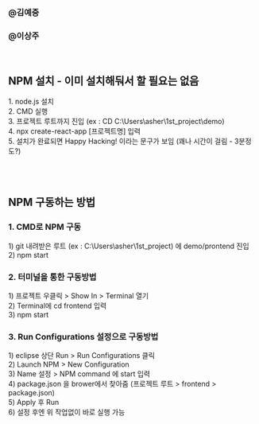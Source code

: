 <h3>@김예중</font></h3>
<h3>@이상주</h3>
<br>

<h2>NPM 설치 - 이미 설치해둬서 할 필요는 없음</h2>
  1. node.js 설치<br>
  2. CMD 실행<br>
  3. 프로젝트 루트까지 진입 (ex : CD C:\Users\asher\1st_project\demo)<br>
  4. npx create-react-app [프로젝트명] 입력<br>
  5. 설치가 완료되면 Happy Hacking! 이라는 문구가 보임 (꽤나 시간이 걸림 - 3분정도?)

<br><br><h2>NPM 구동하는 방법</h2>
<h3>1. CMD로 NPM 구동</h3>
  1) git 내려받은 루트 (ex : C:\Users\asher\1st_project) 에 demo/prontend 진입<br>
  2) npm start


<h3>2. 터미널을 통한 구동방법</h3>
  1) 프로젝트 우클릭 > Show In > Terminal 열기<br>
  2) Terminal에 cd frontend 입력<br>
  3) npm start

     
<h3>3. Run Configurations 설정으로 구동방법</h3>
  1) eclipse 상단 Run > Run Configurations 클릭<br>
  2) Launch NPM > New Configuration<br>
  3) Name 설정 > NPM command 에 start 입력<br>
  4) package.json 을 brower에서 찾아줌 (프로젝트 루트 > frontend > package.json)<br>
  5) Apply 후 Run<br>
  6) 설정 후엔 위 작업없이 바로 실행 가능
